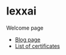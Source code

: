 # lexxai

Welcome page

- [Blog page](https://lexxai.blogspot.com)
- [List of certificates](https://lexxai.blogspot.com/p/blog-page_3.html)
